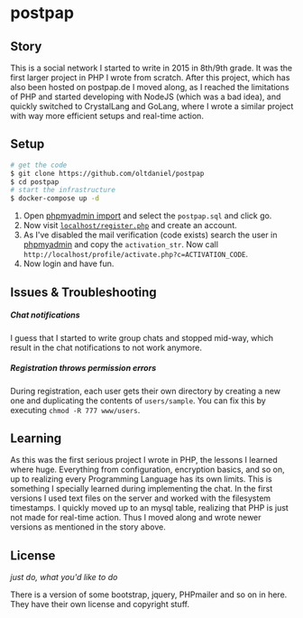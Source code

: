 # postpap

## Story

This is a social network I started to write in 2015 in 8th/9th grade. It was the first larger project in PHP I wrote from scratch. After this project,
which has also been hosted on postpap.de I moved along, as I reached the limitations of PHP and started developing with NodeJS (which was a bad idea), and quickly switched to CrystalLang and GoLang, where I wrote a similar project with way more efficient setups and real-time action.

## Setup

```bash
# get the code
$ git clone https://github.com/oltdaniel/postpap
$ cd postpap
# start the infrastructure
$ docker-compose up -d
```

1. Open [phpmyadmin import](http://localhost:8080/index.php?route=/server/import) and select the `postpap.sql` and click go.
2. Now visit [`localhost/register.php`](http://localhost/register.php) and create an account.
3. As I've disabled the mail verification (code exists) search the user in [phpmyadmin](http://localhost:8080/index.php?route=/sql&server=1&db=postpap&table=users&pos=0) and copy the `activation_str`. Now call `http://localhost/profile/activate.php?c=ACTIVATION_CODE`.
4. Now login and have fun.

## Issues & Troubleshooting

##### Chat notifications

I guess that I started to write group chats and stopped mid-way, which result in the chat notifications to not work anymore.

##### Registration throws permission errors

During registration, each user gets their own directory by creating a new one and duplicating the  contents of `users/sample`. You can fix this by executing `chmod -R 777 www/users`.

## Learning

As this was the first serious project I wrote in PHP, the lessons I learned where huge. Everything from configuration, encryption basics, and so on, up to realizing every Programming Language has its own limits. This is something I specially learned during implementing the chat. In the first versions I used text files on the server and worked with the filesystem timestamps. I quickly moved up to an mysql table, realizing that PHP is just not made for real-time action. Thus I moved along and wrote newer versions as mentioned in the story above.

## License

_just do, what you'd like to do_

There is a version of some bootstrap, jquery, PHPmailer and so on in here. They have their own license and copyright stuff.